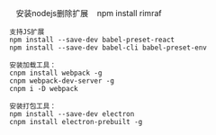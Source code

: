     安装nodejs删除扩展
    npm install rimraf
    
    支持JS扩展
    npm install --save-dev babel-preset-react
    npm install --save-dev babel-cli babel-preset-env

    安装加载工具：
    cnpm install webpack -g
    cnpm webpack-dev-server -g
    cnpm i -D webpack

    安装打包工具：
    npm install --save-dev electron
    cnpm install electron-prebuilt -g

